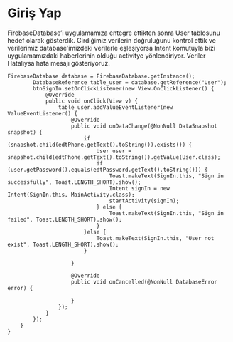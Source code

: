 # Giriş Yap

FirebaseDatabase’i uygulamamıza entegre ettikten sonra User tablosunu hedef olarak gösterdik. Girdiğimiz verilerin doğruluğunu kontrol ettik ve verilerimiz database'imizdeki verilerle eşleşiyorsa  Intent komutuyla bizi uygulamamızdaki haberlerinin olduğu activitye yönlendiriyor. Veriler Hatalıysa hata mesajı gösteriyoruz.

```
FirebaseDatabase database = FirebaseDatabase.getInstance();
        DatabaseReference table_user = database.getReference("User");
        btnSignIn.setOnClickListener(new View.OnClickListener() {
            @Override
            public void onClick(View v) {
                table_user.addValueEventListener(new ValueEventListener() {
                    @Override
                    public void onDataChange(@NonNull DataSnapshot snapshot) {
                        if (snapshot.child(edtPhone.getText().toString()).exists()) {
                            User user = snapshot.child(edtPhone.getText().toString()).getValue(User.class);
                            if (user.getPassword().equals(edtPassword.getText().toString())) {
                                Toast.makeText(SignIn.this, "Sign in successfully", Toast.LENGTH_SHORT).show();
                                Intent signIn = new Intent(SignIn.this, MainActivity.class);
                                startActivity(signIn);
                            } else {
                                Toast.makeText(SignIn.this, "Sign in failed", Toast.LENGTH_SHORT).show();
                            }
                        }else {
                            Toast.makeText(SignIn.this, "User not exist", Toast.LENGTH_SHORT).show();
                        }

                    }

                    @Override
                    public void onCancelled(@NonNull DatabaseError error) {

                    }
                });
            }
        });
    }
}
```
